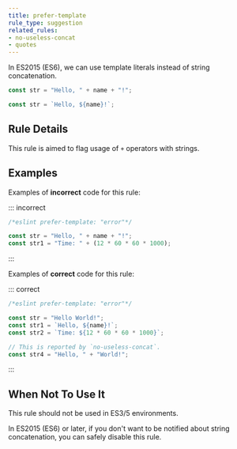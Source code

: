 ```yaml
---
title: prefer-template
rule_type: suggestion
related_rules:
- no-useless-concat
- quotes
---
```




In ES2015 (ES6), we can use template literals instead of string concatenation.

```js
const str = "Hello, " + name + "!";
```

```js
const str = `Hello, ${name}!`;
```

## Rule Details

This rule is aimed to flag usage of `+` operators with strings.

## Examples

Examples of **incorrect** code for this rule:

::: incorrect

```js
/*eslint prefer-template: "error"*/

const str = "Hello, " + name + "!";
const str1 = "Time: " + (12 * 60 * 60 * 1000);
```

:::

Examples of **correct** code for this rule:

::: correct

```js
/*eslint prefer-template: "error"*/

const str = "Hello World!";
const str1 = `Hello, ${name}!`;
const str2 = `Time: ${12 * 60 * 60 * 1000}`;

// This is reported by `no-useless-concat`.
const str4 = "Hello, " + "World!";
```

:::

## When Not To Use It

This rule should not be used in ES3/5 environments.

In ES2015 (ES6) or later, if you don't want to be notified about string concatenation, you can safely disable this rule.

